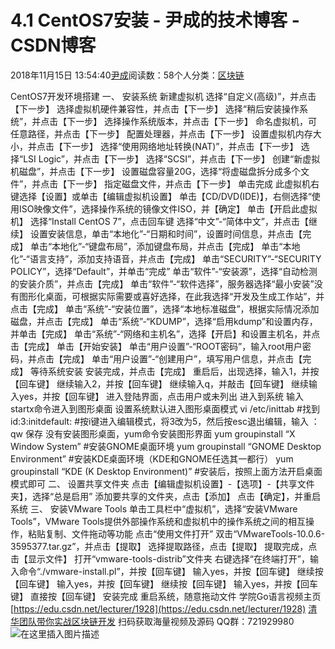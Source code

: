 
# 4.1 CentOS7安装 - 尹成的技术博客 - CSDN博客

2018年11月15日 13:54:40[尹成](https://me.csdn.net/yincheng01)阅读数：58个人分类：[区块链](https://blog.csdn.net/yincheng01/article/category/7618299)



CentOS7开发环境搭建
一、	安装系统
新建虚拟机
选择“自定义(高级)”，并点击【下一步】
选择虚拟机硬件兼容性，并点击【下一步】
选择“稍后安装操作系统”，并点击【下一步】
选择操作系统版本，并点击【下一步】
命名虚拟机，可任意路径，并点击【下一步】
配置处理器，并点击【下一步】
设置虚拟机内存大小，并点击【下一步】
选择“使用网络地址转换(NAT)”，并点击【下一步】
选择“LSI Logic”，并点击【下一步】
选择“SCSI”，并点击【下一步】
创建“新虚拟机磁盘”，并点击【下一步】
设置磁盘容量20G，选择“将虚磁盘拆分成多个文件”，并点击【下一步】
指定磁盘文件，并点击【下一步】
单击完成
此虚拟机右键选择【设置】或单击【编辑虚拟机设置】
单击【CD/DVD(IDE)】，右侧选择“使用ISO映像文件”，选择操作系统的镜像文件ISO，并【确定】
单击【开启此虚拟机】
选择“Install CentOS 7”，点击回车键
选择“中文”-“简体中文”，并点击【继续】
设置安装信息，单击“本地化”-“日期和时间”，设置时间信息，并点击【完成】
单击“本地化”-“键盘布局”，添加键盘布局，并点击【完成】
单击“本地化”-“语言支持”，添加支持语音，并点击【完成】
单击“SECURITY”-“SECURITY POLICY”，选择“Default”，并单击“完成”
单击“软件”-“安装源”，选择“自动检测的安装介质”，并点击【完成】
单击“软件”-“软件选择”，服务器选择“最小安装”没有图形化桌面，可根据实际需要或喜好选择，在此我选择“开发及生成工作站”，并点击【完成】
单击“系统”-“安装位置”，选择“本地标准磁盘”，根据实际情况添加磁盘，并点击【完成】
单击“系统”-“KDUMP”，选择“启用kdump”和设置内存，并单击【完成】
单击“系统”-“网络和主机名”，选择【开启】和设置主机名，并点击【完成】
单击【开始安装】
单击“用户设置”-“ROOT密码”，输入root用户密码，并点击【完成】
单击“用户设置”-“创建用户”，填写用户信息，并点击【完成】
等待系统安装
安装完成，并点击【完成】
重启后，出现选择，输入1，并按【回车键】
继续输入2，并按【回车键】
继续输入q，并敲击【回车键】
继续输入yes，并按【回车键】
进入登陆界面，点击用户或未列出
进入到系统
输入startx命令进入到图形桌面
设置系统默认进入图形桌面模式
vi /etc/inittab
\#找到id:3:initdefault:
\#按i键进入编辑模式，将3改为5，然后按esc退出编辑，输入 ：qw 保存
没有安装图形桌面，yum命令安装图形界面
yum groupinstall “X Window System”
\#安装GNOME桌面环境
yum groupinstall “GNOME Desktop Environment”
\#安装KDE桌面环境（KDE和GNOME任选其一都行）
yum groupinstall “KDE (K Desktop Environment)”
\#安装后，按照上面方法开启桌面模式即可
二、	设置共享文件夹
点击【编辑虚拟机设置】-【选项】-【共享文件夹】，选择“总是启用”
添加要共享的文件夹，点击【添加】
点击【确定】，并重启系统
三、	安装VMware Tools
单击工具栏中“虚拟机”，选择“安装VMware Tools”，VMware Tools提供外部操作系统和虚拟机中的操作系统之间的相互操作，粘贴复制、文件拖动等功能
点击“使用文件打开”
双击“VMwareTools-10.0.6-3595377.tar.gz”，并点击【提取】
选择提取路径，点击【提取】
提取完成，点击【显示文件】
打开“vmware-tools-distrib”文件夹
右键选择“在终端打开”，输入命令“./vmware-install.pl”，并按【回车键】
输入yes，并按【回车键】
继续按【回车键】
输入yes，并按【回车键】
继续按【回车键】
输入yes，并按【回车键】
直接按【回车键】
安装完成
重启系统，随意拖动文件
学院Go语言视频主页
[https://edu.csdn.net/lecturer/1928](https://edu.csdn.net/lecturer/1928)
[清华团队带你实战区块链开发](https://ke.qq.com/course/344443?tuin=3d17195d)
扫码获取海量视频及源码   QQ群：721929980
![在这里插入图片描述](https://img-blog.csdnimg.cn/20181114143613461.png?x-oss-process=image/watermark,type_ZmFuZ3poZW5naGVpdGk,shadow_10,text_aHR0cHM6Ly9ibG9nLmNzZG4ubmV0L3lpbmNoZW5nMDE=,size_16,color_FFFFFF,t_70)


